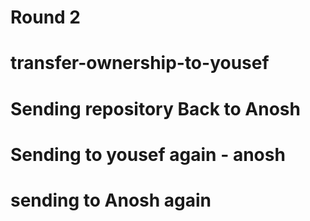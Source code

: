 # Round 2
# transfer-ownership-to-yousef
# Sending repository Back to Anosh
# Sending to yousef again - anosh
# sending to Anosh again
